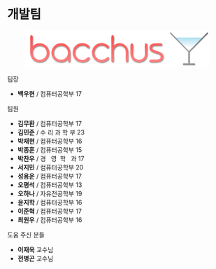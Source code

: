 # 개발팀

<p align=center><img height=83 src="materials/bacchus.png"><img height=83 src="materials/glass.png"></p>

팀장
- **백우현** / 컴퓨터공학부 17

팀원
- **김무환** / 컴퓨터공학부 17
- **김민준** / 수 리 과 학 부 23
- **박재현** / 컴퓨터공학부 16
- **박종훈** / 컴퓨터공학부 15
- **박찬우** / 경 &nbsp;&nbsp;영 &nbsp;학 &nbsp;&nbsp;과 17
- **서지민** / 컴퓨터공학부 20
- **성용운** / 컴퓨터공학부 17
- **오평석** / 컴퓨터공학부 13
- **오하나** / 자유전공학부 19
- **윤지학** / 컴퓨터공학부 16
- **이준혁** / 컴퓨터공학부 17
- **최원우** / 컴퓨터공학부 16

도움 주신 분들
- **이재욱** 교수님
- **전병곤** 교수님
